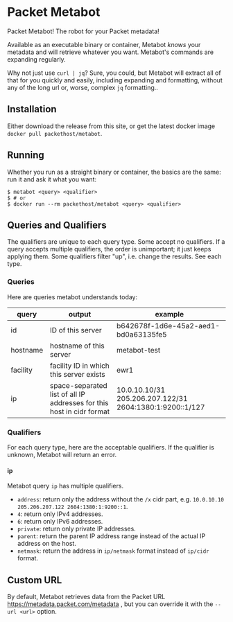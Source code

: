 # Packet Metabot

Packet Metabot! The robot for your Packet metadata!

Available as an executable binary or container, Metabot _knows_ your metadata and will retrieve whatever you want. Metabot's commands are expanding regularly.

Why not just use `curl | jq`? Sure, you could, but Metabot will extract all of that for you quickly and easily, including expanding and formatting, without any of the long url or, worse, complex `jq` formatting..

## Installation

Either download the release from this site, or get the latest docker image `docker pull packethost/metabot`.

## Running
Whether you run as a straight binary or container, the basics are the same: run it and ask it what you want:

```
$ metabot <query> <qualifier>
$ # or
$ docker run --rm packethost/metabot <query> <qualifier>
```

## Queries and Qualifiers
The qualifiers are unique to each query type. Some accept no qualifiers. If a query accepts multiple qualifiers, the order is unimportant; it just keeps applying them. Some qualifiers filter "up", i.e. change the results. See each type.

### Queries
Here are queries metabot understands today:

|query|output|example|
|---|---|---|
|id|ID of this server|b642678f-1d6e-45a2-aed1-bd0a63135fe5|
|hostname|hostname of this server|metabot-test|
|facility|facility ID in which this server exists|ewr1|
|ip|space-separated list of all IP addresses for this host in cidr format|10.0.10.10/31 205.206.207.122/31 2604:1380:1:9200::1/127|

### Qualifiers

For each query type, here are the acceptable qualifiers. If the qualifier is unknown, Metabot will return an error.

#### ip
Metabot query `ip` has multiple qualifiers.

* `address`: return only the address without the `/x` cidr part, e.g. `10.0.10.10 205.206.207.122 2604:1380:1:9200::1`.
* `4`: return only IPv4 addresses.
* `6`: return only IPv6 addresses.
* `private`: return only private IP addresses.
* `parent`: return the parent IP address range instead of the actual IP address on the host.
* `netmask`: return the address in `ip/netmask` format instead of `ip/cidr` format.

## Custom URL
By default, Metabot retrieves data from the Packet URL https://metadata.packet.com/metadata , but you can override it with the `--url <url>` option.

